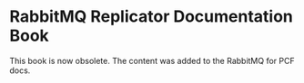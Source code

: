 #  RabbitMQ Replicator Documentation Book

This book is now obsolete. 
The content was added to the RabbitMQ for PCF docs.
